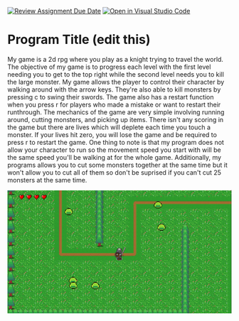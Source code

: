 [![Review Assignment Due Date](https://classroom.github.com/assets/deadline-readme-button-24ddc0f5d75046c5622901739e7c5dd533143b0c8e959d652212380cedb1ea36.svg)](https://classroom.github.com/a/B2OnycBl)
[![Open in Visual Studio Code](https://classroom.github.com/assets/open-in-vscode-718a45dd9cf7e7f842a935f5ebbe5719a5e09af4491e668f4dbf3b35d5cca122.svg)](https://classroom.github.com/online_ide?assignment_repo_id=15158687&assignment_repo_type=AssignmentRepo)
# Program Title (edit this)

My game is a 2d rpg where you play as a knight trying to travel the world.  The objective of my game is to progress each level with the first level needing you to get to the top right while the second level needs you to kill the large monster.  My game allows the player to control their character by walking around with the arrow keys.  They're also able to kill monsters by pressing c to swing their swords.  The game also has a restart function when you press r for players who made a mistake or want to restart their runthrough.  The mechanics of the game are very simple involving running around, cutting monsters, and picking up items.  There isn't any scoring in the game but there are lives which will deplete each time you touch a monster.  If your lives hit zero, you will lose the game and be required to press r to restart the game.  One thing to note is that my program does not allow your character to run so the movement speed you start with will be the same speed you'll be walking at for the whole game.  Additionally, my programs allows you to cut some monsters together at the same time but it won't allow you to cut all of them so don't be suprised if you can't cut 25 monsters at the same time.  

![README.md](image.png)